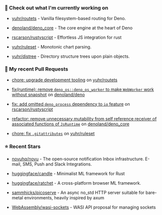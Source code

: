 ### 👷 Check out what I'm currently working on



- [yuhr/routets](https://github.com/yuhr/routets) - Vanilla filesystem-based routing for Deno.

- [denoland/deno_core](https://github.com/denoland/deno_core) - The core engine at the heart of Deno

- [rscarson/rustyscript](https://github.com/rscarson/rustyscript) - Effortless JS integration for rust 

- [yuhr/ruleset](https://github.com/yuhr/ruleset) - Monotonic chart parsing.

- [yuhr/distree](https://github.com/yuhr/distree) - Directory structure trees upon plain objects.

### 🔨 My recent Pull Requests



- [chore: upgrade development tooling](https://github.com/yuhr/routets/pull/60) on [yuhr/routets](https://github.com/yuhr/routets)

- [fix(runtime): remove `deno_os::deno_os_worker` to make `WebWorker` work without snapshot](https://github.com/denoland/deno/pull/28693) on [denoland/deno](https://github.com/denoland/deno)

- [fix: add omitted `deno_process` dependency to `io` feature](https://github.com/rscarson/rustyscript/pull/353) on [rscarson/rustyscript](https://github.com/rscarson/rustyscript)

- [refactor: remove unnecessary mutability from self reference receiver of associated functions of `JsRuntime`](https://github.com/denoland/deno_core/pull/1107) on [denoland/deno_core](https://github.com/denoland/deno_core)

- [chore: fix `.gitattributes`](https://github.com/yuhr/ruleset/pull/9) on [yuhr/ruleset](https://github.com/yuhr/ruleset)

### ⭐ Recent Stars



- [novuhq/novu](https://github.com/novuhq/novu) - The open-source notification Inbox infrastructure. E-mail, SMS, Push and Slack Integrations.

- [huggingface/candle](https://github.com/huggingface/candle) - Minimalist ML framework for Rust

- [huggingface/ratchet](https://github.com/huggingface/ratchet) - A cross-platform browser ML framework.

- [sammhicks/picoserve](https://github.com/sammhicks/picoserve) - An async no_std HTTP server suitable for bare-metal environments, heavily inspired by axum

- [WebAssembly/wasi-sockets](https://github.com/WebAssembly/wasi-sockets) - WASI API proposal for managing sockets